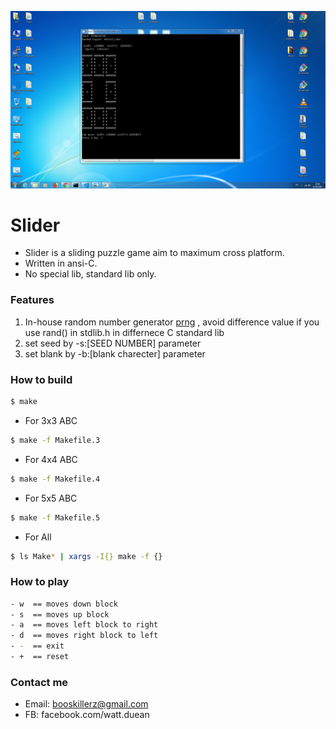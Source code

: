 ![](https://raw.githubusercontent.com/hwoy/slider/master/res/pic.png?raw=true)

# Slider
- Slider is a sliding puzzle game aim to maximum cross platform.
- Written in ansi-C.
- No special lib, standard lib only.

### Features
1. In-house random number generator [prng](https://github.com/hwoy/prng) , avoid difference value if you use rand() in stdlib.h in differnece C standard lib
2. set seed by -s:[SEED NUMBER] parameter
3. set blank by -b:[blank charecter] parameter

### How to build

```sh
$ make
```
- For 3x3 ABC

```sh
$ make -f Makefile.3
```

- For 4x4 ABC

```sh
$ make -f Makefile.4
```

- For 5x5 ABC

```sh
$ make -f Makefile.5
```

- For All

```sh
$ ls Make* | xargs -I{} make -f {}
```


### How to play
```sh
- w  == moves down block
- s  == moves up block
- a  == moves left block to right
- d  == moves right block to left
- -  == exit
- +  == reset

```




### Contact me
- Email: booskillerz@gmail.com
- FB: facebook.com/watt.duean
